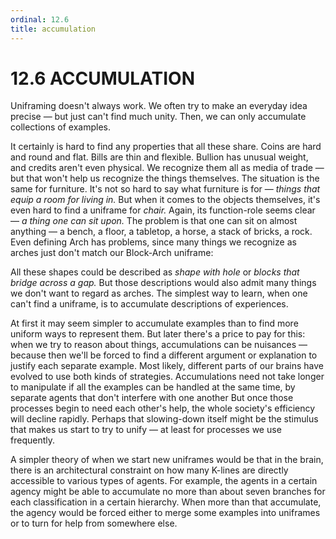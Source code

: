 ```yaml
---
ordinal: 12.6
title: accumulation
---
```


# 12.6 ACCUMULATION 

<p>Uniframing doesn't always work. We often try to make an everyday idea precise &mdash; but just can't find much unity. Then, we can only accumulate collections of examples.</p>
<p>It certainly is hard to find any properties that all these share. Coins are hard and round and flat. Bills are thin and flexible. Bullion has unusual weight, and credits aren't even physical. We recognize them all as media of trade &mdash; but that won't help us recognize the things themselves. The situation is the same for furniture. It's not so hard to say what furniture is for &mdash; <em>things that equip a room for living in.</em> But when it comes to the objects themselves, it's even hard to find a uniframe for <em>chair.</em> Again, its function-role seems clear &mdash; <em>a thing one can sit upon.</em> The problem is that one can sit on almost anything &mdash; a bench, a floor, a tabletop, a horse, a stack of bricks, a rock. Even defining Arch has problems, since many things we recognize as arches just don't match our Block-Arch uniframe:</p>
<p>All these shapes could be described as <em>shape with hole</em> or <em>blocks that bridge across a gap.</em> But those descriptions would also admit many things we don't want to regard as arches. The simplest way to learn, when one can't find a uniframe, is to accumulate descriptions of experiences.</p>
<p>At first it may seem simpler to accumulate examples than to find more uniform ways to represent them. But later there's a price to pay for this: when we try to reason about things, accumulations can be nuisances &mdash; because then we'll be forced to find a different argument or explanation to justify each separate example. Most likely, different parts of our brains have evolved to use both kinds of strategies. Accumulations need not take longer to manipulate if all the examples can be handled at the same time, by separate agents that don't interfere with one another But once those processes begin to need each other's help, the whole society's efficiency will decline rapidly. Perhaps that slowing-down itself might be the stimulus that makes us start to try to unify &mdash; at least for processes we use frequently.</p>
<p>A simpler theory of when we start new uniframes would be that in the brain, there is an architectural constraint on how many K-lines are directly accessible to various types of agents. For example, the agents in a certain agency might be able to accumulate no more than about seven branches for each classification in a certain hierarchy. When more than that accumulate, the agency would be forced either to merge some examples into uniframes or to turn for help from somewhere else.</p>